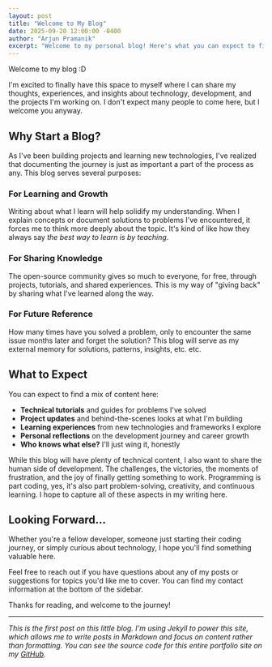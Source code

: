 ```yaml
---
layout: post
title: "Welcome to My Blog"
date: 2025-09-20 12:00:00 -0400
author: "Arjun Pramanik"
excerpt: "Welcome to my personal blog! Here's what you can expect to find and why I decided to start sharing my thoughts and experiences."
---
```


Welcome to my blog :D

I'm excited to finally have this space to myself where I can share my thoughts, experiences, and insights about technology, development, and the projects I'm working on. I don't expect many people to come here, but I welcome you anyway.

## Why Start a Blog?

As I've been building projects and learning new technologies, I've realized that documenting the journey is just as important a part of the process as any. This blog serves several purposes:

### For Learning and Growth
Writing about what I learn will help solidify my understanding. When I explain concepts or document solutions to problems I've encountered, it forces me to think more deeply about the topic. It's kind of like how they always say *the best way to learn is by teaching*.

### For Sharing Knowledge
The open-source community gives so much to everyone, for free, through projects, tutorials, and shared experiences. This is my way of "giving back" by sharing what I've learned along the way.

### For Future Reference
How many times have you solved a problem, only to encounter the same issue months later and forget the solution? This blog will serve as my external memory for solutions, patterns, insights, etc. etc.

## What to Expect

You can expect to find a mix of content here:

- **Technical tutorials** and guides for problems I've solved
- **Project updates** and behind-the-scenes looks at what I'm building
- **Learning experiences** from new technologies and frameworks I explore
- **Personal reflections** on the development journey and career growth
- **Who knows what else?** I'll just wing it, honestly

While this blog will have plenty of technical content, I also want to share the human side of development. The challenges, the victories, the moments of frustration, and the joy of finally getting something to work. Programming is part coding, yes, it's also part problem-solving, creativity, and continuous learning. I hope to capture all of these aspects in my writing here.

## Looking Forward...

Whether you're a fellow developer, someone just starting their coding journey, or simply curious about technology, I hope you'll find something valuable here.

Feel free to reach out if you have questions about any of my posts or suggestions for topics you'd like me to cover. You can find my contact information at the bottom of the sidebar.

Thanks for reading, and welcome to the journey!

---

*This is the first post on this little blog. I'm using Jekyll to power this site, which allows me to write posts in Markdown and focus on content rather than formatting. You can see the source code for this entire portfolio site on my [GitHub](https://github.com/capybearista/capybearista.github.io).*